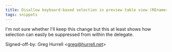 ```yaml
---
title: Disallow keyboard-based selection in preview table view (REnamer, f1ca6cc)
tags: snippets
---
```


I'm not sure whether I'll keep this change but this at least shows how selection can easily be suppressed from within the delegate.

Signed-off-by: Greg Hurrell &lt;greg@hurrell.net&gt;
